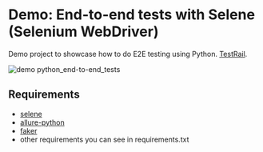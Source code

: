 # Demo: End-to-end tests with Selene (Selenium WebDriver)

Demo project to showcase how to do E2E testing using Python.  [TestRail](https://www.gurock.com/testrail).

![demo python_end-to-end_tests](demo-screen.gif "Demo: ")



## Requirements

  - [selene](https://github.com/yashaka/selene)
  - [allure-python](https://github.com/allure-framework/allure-python)
  - [faker](https://github.com/joke2k/faker)
  - other requirements you can see in requirements.txt